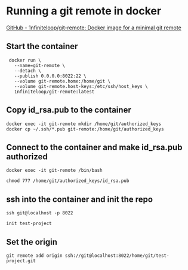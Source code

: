 # Running a git remote in docker

[GitHub - 1nfiniteloop/git-remote: Docker image for a minimal git remote](https://github.com/1nfiniteloop/git-remote)

## Start the container

```shell
 docker run \
   --name=git-remote \
   --detach \
   --publish 0.0.0.0:8022:22 \
   --volume git-remote.home:/home/git \
   --volume git-remote.host-keys:/etc/ssh/host_keys \
   1nfiniteloop/git-remote:latest
```

## Copy id_rsa.pub to the container
<!-- 
#TODO: Generate a key in the container and use that instead of copying the key from the host
Update to use `GIT_SSH_COMMAND="ssh -i ~/.ssh/id_rsa_example" git clone example`
-->
```shell
docker exec -it git-remote mkdir /home/git/authorized_keys
docker cp ~/.ssh/*.pub git-remote:/home/git/authorized_keys
```

## Connect to the container and make id_rsa.pub authorized

```shell
docker exec -it git-remote /bin/bash  
```

```shell
chmod 777 /home/git/authorized_keys/id_rsa.pub
```

## ssh into the container and init the repo

```shell
ssh git@localhost -p 8022
```
  
```shell
init test-project
```

## Set the origin
```shell
git remote add origin ssh://git@localhost:8022/home/git/test-project.git
```



